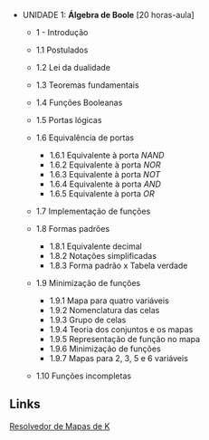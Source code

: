 * UNIDADE 1: **Álgebra de Boole** [20 horas-aula]
    * 1 - Introdução 
    * 1.1 Postulados 
    * 1.2 Lei da dualidade 
    * 1.3 Teoremas fundamentais 
    * 1.4 Funções Booleanas 
    * 1.5 Portas lógicas 

    * 1.6 Equivalência de portas 
        * 1.6.1 Equivalente à porta *NAND*
        * 1.6.2 Equivalente à porta *NOR*
        * 1.6.3 Equivalente à porta *NOT*
        * 1.6.4 Equivalente à porta *AND*
        * 1.6.5 Equivalente à porta *OR*

    * 1.7 Implementação de funções 

    * 1.8 Formas padrões 
        * 1.8.1 Equivalente decimal 
        * 1.8.2 Notações simplificadas 
        * 1.8.3 Forma padrão x Tabela verdade 

    * 1.9 Minimização de funções 
        * 1.9.1 Mapa para quatro variáveis 
        * 1.9.2 Nomenclatura das celas 
        * 1.9.3 Grupo de celas 
        * 1.9.4 Teoria dos conjuntos e os mapas 
        * 1.9.5 Representação de função no mapa 
        * 1.9.6 Minimização de funções 
        * 1.9.7 Mapas para 2, 3, 5 e 6 variáveis 

    * 1.10 Funções incompletas 


## Links

[Resolvedor de Mapas de K](https://youtu.be/i_HYxdri69Y) 


